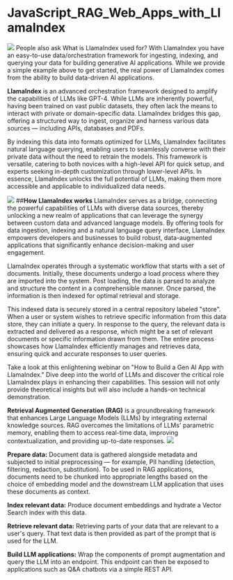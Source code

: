 # JavaScript_RAG_Web_Apps_with_LlamaIndex
![](https://encrypted-tbn0.gstatic.com/images?q=tbn:ANd9GcRjWzhICk67AdwBEtCUJXdSnEA5cXnc9SUhgw&usqp=CAU)
People also ask What is LlamaIndex used for? With LlamaIndex you have an easy-to-use data/orchestration framework for ingesting, indexing, and querying your data for building generative AI applications. While we provide a simple example above to get started, the real power of LlamaIndex comes from the ability to build data-driven AI applications.

**LlamaIndex** is an advanced orchestration framework designed to amplify the capabilities of LLMs like GPT-4. While LLMs are inherently powerful, having been trained on vast public datasets, they often lack the means to interact with private or domain-specific data. LlamaIndex bridges this gap, offering a structured way to ingest, organize and harness various data sources — including APIs, databases and PDFs.


By indexing this data into formats optimized for LLMs, LlamaIndex facilitates natural language querying, enabling users to seamlessly converse with their private data without the need to retrain the models. This framework is versatile, catering to both novices with a high-level API for quick setup, and experts seeking in-depth customization through lower-level APIs. In essence, LlamaIndex unlocks the full potential of LLMs, making them more accessible and applicable to individualized data needs.

![](https://docs.llamaindex.ai/en/stable/_static/getting_started/basic_rag.png)
##**How LlamaIndex works**
LlamaIndex serves as a bridge, connecting the powerful capabilities of LLMs with diverse data sources, thereby unlocking a new realm of applications that can leverage the synergy between custom data and advanced language models. By offering tools for data ingestion, indexing and a natural language query interface, LlamaIndex empowers developers and businesses to build robust, data-augmented applications that significantly enhance decision-making and user engagement.



LlamaIndex operates through a systematic workflow that starts with a set of documents. Initially, these documents undergo a load process where they are imported into the system. Post loading, the data is parsed to analyze and structure the content in a comprehensible manner. Once parsed, the information is then indexed for optimal retrieval and storage.


This indexed data is securely stored in a central repository labeled "store". When a user or system wishes to retrieve specific information from this data store, they can initiate a query. In response to the query, the relevant data is extracted and delivered as a response, which might be a set of relevant documents or specific information drawn from them. The entire process showcases how LlamaIndex efficiently manages and retrieves data, ensuring quick and accurate responses to user queries.


Take a look at this enlightening webinar on "How to Build a Gen AI App with LlamaIndex." Dive deep into the world of LLMs and discover the critical role LlamaIndex plays in enhancing their capabilities. This session will not only provide theoretical insights but will also include a hands-on technical demonstration.

**Retrieval Augmented Generation (RAG)** is a groundbreaking framework that enhances Large Language Models (LLMs) by integrating external knowledge sources. RAG overcomes the limitations of LLMs' parametric memory, enabling them to access real-time data, improving contextualization, and providing up-to-date responses.
![](https://encrypted-tbn0.gstatic.com/images?q=tbn:ANd9GcTOd1EzkNvVIEErcjLFcF8lt6TSw0WN4SYzLQ&usqp=CAU)

**Prepare data:** Document data is gathered alongside metadata and subjected to initial preprocessing — for example, PII handling (detection, filtering, redaction, substitution). To be used in RAG applications, documents need to be chunked into appropriate lengths based on the choice of embedding model and the downstream LLM application that uses these documents as context.

**Index relevant data:** Produce document embeddings and hydrate a Vector Search index with this data.

**Retrieve relevant data:** Retrieving parts of your data that are relevant to a user's query. That text data is then provided as part of the prompt that is used for the LLM.

**Build LLM applications:** Wrap the components of prompt augmentation and query the LLM into an endpoint. This endpoint can then be exposed to applications such as Q&A chatbots via a simple REST API.
